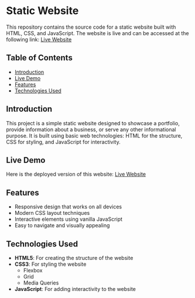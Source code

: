 # Static Website

This repository contains the source code for a static website built with HTML, CSS, and JavaScript. The website is live and can be accessed at the following link: [Live Website](http://your-live-website-link.com)

## Table of Contents

- [Introduction](#introduction)
- [Live Demo](#live-demo)
- [Features](#features)
- [Technologies Used](#technologies-used)

## Introduction

This project is a simple static website designed to showcase a portfolio, provide information about a business, or serve any other informational purpose. It is built using basic web technologies: HTML for the structure, CSS for styling, and JavaScript for interactivity.

## Live Demo

Here is the deployed version of this website: [Live Website](https://tradeanalyst.co.in/)

## Features

- Responsive design that works on all devices
- Modern CSS layout techniques
- Interactive elements using vanilla JavaScript
- Easy to navigate and visually appealing

## Technologies Used

- **HTML5**: For creating the structure of the website
- **CSS3**: For styling the website
  - Flexbox
  - Grid
  - Media Queries
- **JavaScript**: For adding interactivity to the website
